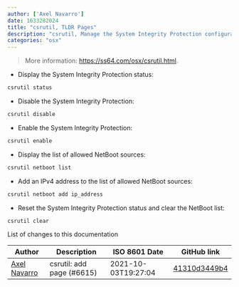 ```yaml
---
author: ['Axel Navarro']
date: 1633282024
title: "csrutil, TLDR Pages"
description: "csrutil, Manage the System Integrity Protection configuration."
categories: "osx"
---
```

> More information: <https://ss64.com/osx/csrutil.html>.

- Display the System Integrity Protection status:

```bash
csrutil status
```

- Disable the System Integrity Protection:

```bash
csrutil disable
```

- Enable the System Integrity Protection:

```bash
csrutil enable
```

- Display the list of allowed NetBoot sources:

```bash
csrutil netboot list
```

- Add an IPv4 address to the list of allowed NetBoot sources:

```bash
csrutil netboot add ip_address
```

- Reset the System Integrity Protection status and clear the NetBoot list:

```bash
csrutil clear
```
List of changes to this documentation


Author | Description | ISO 8601 Date | GitHub link
------|-----|-----|-----
[Axel Navarro](mailto:navarroaxel@gmail.com) | csrutil: add page (#6615) | 2021-10-03T19:27:04 | [41310d3449b4](https://github.com/tldr-pages/tldr/commit/41310d3449b430c550e0fec5872a7bb9f3523e83)


